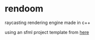 # rendoom

raycasting rendering engine made in c++

using an sfml project template from [here](https://github.com/danebulat/cmake-sfml-demo/tree/master/Pong)
